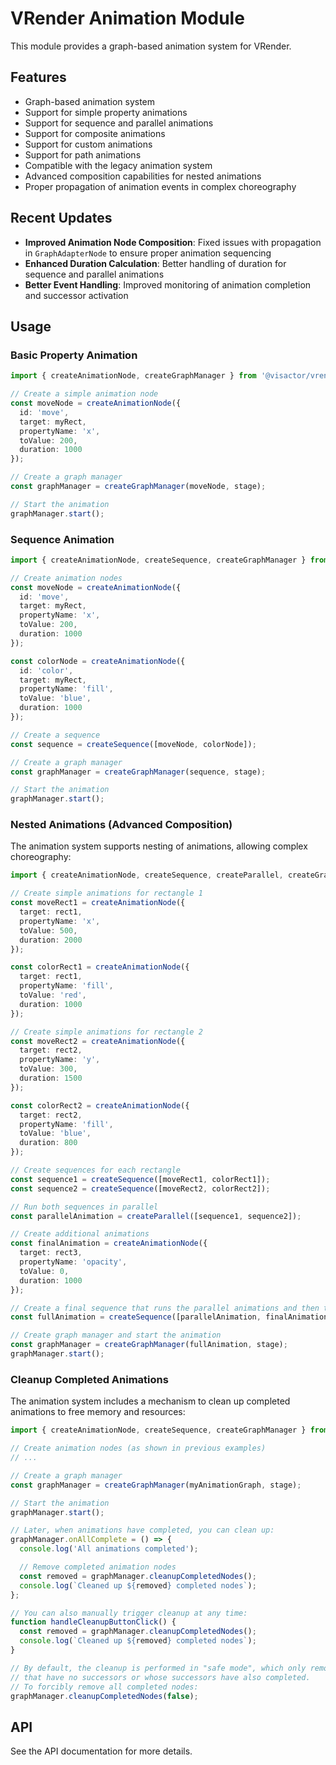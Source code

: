 # VRender Animation Module

This module provides a graph-based animation system for VRender.

## Features

- Graph-based animation system
- Support for simple property animations
- Support for sequence and parallel animations
- Support for composite animations
- Support for custom animations
- Support for path animations
- Compatible with the legacy animation system
- Advanced composition capabilities for nested animations
- Proper propagation of animation events in complex choreography

## Recent Updates

- **Improved Animation Node Composition**: Fixed issues with propagation in `GraphAdapterNode` to ensure proper animation sequencing
- **Enhanced Duration Calculation**: Better handling of duration for sequence and parallel animations
- **Better Event Handling**: Improved monitoring of animation completion and successor activation

## Usage

### Basic Property Animation

```typescript
import { createAnimationNode, createGraphManager } from '@visactor/vrender-animate';

// Create a simple animation node
const moveNode = createAnimationNode({
  id: 'move',
  target: myRect,
  propertyName: 'x',
  toValue: 200,
  duration: 1000
});

// Create a graph manager
const graphManager = createGraphManager(moveNode, stage);

// Start the animation
graphManager.start();
```

### Sequence Animation

```typescript
import { createAnimationNode, createSequence, createGraphManager } from '@visactor/vrender-animate';

// Create animation nodes
const moveNode = createAnimationNode({
  id: 'move',
  target: myRect,
  propertyName: 'x',
  toValue: 200,
  duration: 1000
});

const colorNode = createAnimationNode({
  id: 'color',
  target: myRect,
  propertyName: 'fill',
  toValue: 'blue',
  duration: 1000
});

// Create a sequence
const sequence = createSequence([moveNode, colorNode]);

// Create a graph manager
const graphManager = createGraphManager(sequence, stage);

// Start the animation
graphManager.start();
```

### Nested Animations (Advanced Composition)

The animation system supports nesting of animations, allowing complex choreography:

```typescript
import { createAnimationNode, createSequence, createParallel, createGraphManager } from '@visactor/vrender-animate';

// Create simple animations for rectangle 1
const moveRect1 = createAnimationNode({
  target: rect1,
  propertyName: 'x',
  toValue: 500,
  duration: 2000
});

const colorRect1 = createAnimationNode({
  target: rect1,
  propertyName: 'fill',
  toValue: 'red',
  duration: 1000
});

// Create simple animations for rectangle 2
const moveRect2 = createAnimationNode({
  target: rect2,
  propertyName: 'y',
  toValue: 300,
  duration: 1500
});

const colorRect2 = createAnimationNode({
  target: rect2,
  propertyName: 'fill',
  toValue: 'blue',
  duration: 800
});

// Create sequences for each rectangle
const sequence1 = createSequence([moveRect1, colorRect1]);
const sequence2 = createSequence([moveRect2, colorRect2]);

// Run both sequences in parallel
const parallelAnimation = createParallel([sequence1, sequence2]);

// Create additional animations
const finalAnimation = createAnimationNode({
  target: rect3,
  propertyName: 'opacity',
  toValue: 0,
  duration: 1000
});

// Create a final sequence that runs the parallel animations and then the final animation
const fullAnimation = createSequence([parallelAnimation, finalAnimation]);

// Create graph manager and start the animation
const graphManager = createGraphManager(fullAnimation, stage);
graphManager.start();
```

### Cleanup Completed Animations

The animation system includes a mechanism to clean up completed animations to free memory and resources:

```typescript
import { createAnimationNode, createSequence, createGraphManager } from '@visactor/vrender-animate';

// Create animation nodes (as shown in previous examples)
// ...

// Create a graph manager
const graphManager = createGraphManager(myAnimationGraph, stage);

// Start the animation
graphManager.start();

// Later, when animations have completed, you can clean up:
graphManager.onAllComplete = () => {
  console.log('All animations completed');

  // Remove completed animation nodes
  const removed = graphManager.cleanupCompletedNodes();
  console.log(`Cleaned up ${removed} completed nodes`);
};

// You can also manually trigger cleanup at any time:
function handleCleanupButtonClick() {
  const removed = graphManager.cleanupCompletedNodes();
  console.log(`Cleaned up ${removed} completed nodes`);
}

// By default, the cleanup is performed in "safe mode", which only removes nodes
// that have no successors or whose successors have also completed.
// To forcibly remove all completed nodes:
graphManager.cleanupCompletedNodes(false);
```

## API

See the API documentation for more details.
